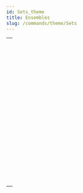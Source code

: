 ```yaml
---
id: Sets_theme
title: Ensembles
slug: /commands/theme/Sets
---
```


|                                                                                                                 |
| --------------------------------------------------------------------------------------------------------------- |
| [<!-- INCLUDE #_command_.ADD TO SET.Syntax -->](../../commands-legacy/add-to-set.md)<br/>                       |
| [<!-- INCLUDE #_command_.CLEAR SET.Syntax -->](../../commands-legacy/clear-set.md)<br/>                         |
| [<!-- INCLUDE #_command_.COPY SET.Syntax -->](../../commands-legacy/copy-set.md)<br/>                           |
| [<!-- INCLUDE #_command_.CREATE EMPTY SET.Syntax -->](../../commands-legacy/create-empty-set.md)<br/>           |
| [<!-- INCLUDE #_command_.CREATE SET.Syntax -->](../../commands-legacy/create-set.md)<br/>                       |
| [<!-- INCLUDE #_command_.CREATE SET FROM ARRAY.Syntax -->](../../commands-legacy/create-set-from-array.md)<br/> |
| [<!-- INCLUDE #_command_.DIFFERENCE.Syntax -->](../../commands-legacy/difference.md)<br/>                       |
| [<!-- INCLUDE #_command_.INTERSECTION.Syntax -->](../../commands-legacy/intersection.md)<br/>                   |
| [<!-- INCLUDE #_command_.Is in set.Syntax -->](../../commands-legacy/is-in-set.md)<br/>                         |
| [<!-- INCLUDE #_command_.LOAD SET.Syntax -->](../../commands-legacy/load-set.md)<br/>                           |
| [<!-- INCLUDE #_command_.Records in set.Syntax -->](../../commands-legacy/records-in-set.md)<br/>               |
| [<!-- INCLUDE #_command_.REMOVE FROM SET.Syntax -->](../../commands-legacy/remove-from-set.md)<br/>             |
| [<!-- INCLUDE #_command_.SAVE SET.Syntax -->](../../commands-legacy/save-set.md)<br/>                           |
| [<!-- INCLUDE #_command_.UNION.Syntax -->](../../commands-legacy/union.md)<br/>                                 |
| [<!-- INCLUDE #_command_.USE SET.Syntax -->](../../commands-legacy/use-set.md)<br/>                             |
